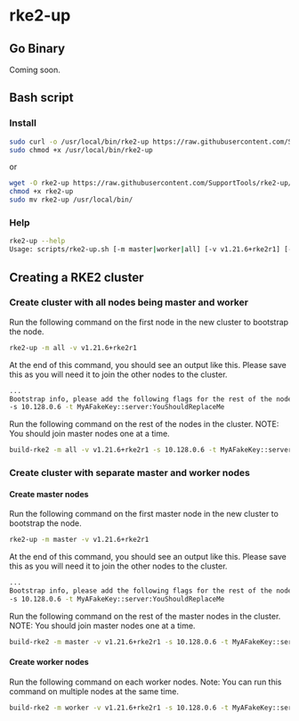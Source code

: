 # rke2-up

## Go Binary
Coming soon.

## Bash script

### Install
```bash
sudo curl -o /usr/local/bin/rke2-up https://raw.githubusercontent.com/SupportTools/rke2-up/main/scripts/rke2-up.sh
sudo chmod +x /usr/local/bin/rke2-up
```
or
```bash
wget -O rke2-up https://raw.githubusercontent.com/SupportTools/rke2-up/main/scripts/rke2-up.sh
chmod +x rke2-up
sudo mv rke2-up /usr/local/bin/
```

### Help
```bash
rke2-up --help
Usage: scripts/rke2-up.sh [-m master|worker|all] [-v v1.21.6+rke2r1] [-s 192.168.1.100] [-t K1075c2da4946626e73...]
```

## Creating a RKE2 cluster

### Create cluster with all nodes being master and worker

Run the following command on the first node in the new cluster to bootstrap the node.
```bash
rke2-up -m all -v v1.21.6+rke2r1
```

At the end of this command, you should see an output like this. Please save this as you will need it to join the other nodes to the cluster.
```bash
...
Bootstrap info, please add the following flags for the rest of the nodes in this cluster
-s 10.128.0.6 -t MyAFakeKey::server:YouShouldReplaceMe
```

Run the following command on the rest of the nodes in the cluster. NOTE: You should join master nodes one at a time.
```bash
build-rke2 -m all -v v1.21.6+rke2r1 -s 10.128.0.6 -t MyAFakeKey::server:YouShouldReplaceMe
```

### Create cluster with separate master and worker nodes

#### Create master nodes

Run the following command on the first master node in the new cluster to bootstrap the node.
```bash
rke2-up -m master -v v1.21.6+rke2r1
```

At the end of this command, you should see an output like this. Please save this as you will need it to join the other nodes to the cluster.
```bash
...
Bootstrap info, please add the following flags for the rest of the nodes in this cluster
-s 10.128.0.6 -t MyAFakeKey::server:YouShouldReplaceMe
```

Run the following command on the rest of the master nodes in the cluster. NOTE: You should join master nodes one at a time.
```bash
build-rke2 -m master -v v1.21.6+rke2r1 -s 10.128.0.6 -t MyAFakeKey::server:YouShouldReplaceMe
```

#### Create worker nodes

Run the following command on each worker nodes. Note: You can run this command on multiple nodes at the same time.
```bash
build-rke2 -m worker -v v1.21.6+rke2r1 -s 10.128.0.6 -t MyAFakeKey::server:YouShouldReplaceMe
```
